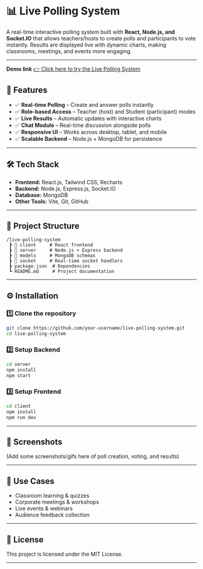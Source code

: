 
# 📊 Live Polling System

A real-time interactive polling system built with **React, Node.js, and Socket.IO** that allows teachers/hosts to create polls and participants to vote instantly. Results are displayed live with dynamic charts, making classrooms, meetings, and events more engaging.

---
**Demo link** 
[👉 Click here to try the Live Polling System](https://live-polling-system-5ove.onrender.com)

## 🚀 Features

* ✅ **Real-time Polling** – Create and answer polls instantly
* ✅ **Role-based Access** – Teacher (host) and Student (participant) modes
* ✅ **Live Results** – Automatic updates with interactive charts
* ✅ **Chat Module** – Real-time discussion alongside polls
* ✅ **Responsive UI** – Works across desktop, tablet, and mobile
* ✅ **Scalable Backend** – Node.js + MongoDB for persistence

---

## 🛠️ Tech Stack

* **Frontend:** React.js, Tailwind CSS, Recharts
* **Backend:** Node.js, Express.js, Socket.IO
* **Database:** MongoDB
* **Other Tools:** Vite, Git, GitHub

---

## 📂 Project Structure

```
/live-polling-system
 ┣ 📂 client     # React frontend
 ┣ 📂 server     # Node.js + Express backend
 ┣ 📂 models     # MongoDB schemas
 ┣ 📂 socket     # Real-time socket handlers
 ┣ package.json  # Dependencies
 ┗ README.md     # Project documentation
```

---

## ⚙️ Installation

### 1️⃣ Clone the repository

```bash
git clone https://github.com/your-username/live-polling-system.git
cd live-polling-system
```

### 2️⃣ Setup Backend

```bash
cd server
npm install
npm start
```

### 3️⃣ Setup Frontend

```bash
cd client
npm install
npm run dev
```

---

## 📸 Screenshots

(Add some screenshots/gifs here of poll creation, voting, and results)

---

## 🎯 Use Cases

* Classroom learning & quizzes
* Corporate meetings & workshops
* Live events & webinars
* Audience feedback collection

---


## 📜 License

This project is licensed under the MIT License.

---

